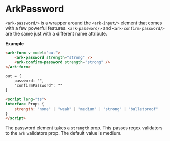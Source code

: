 # ArkPassword

`<ark-password/>` is a wrapper around the `<ark-input/>` element that comes with a few powerful features. `<ark-password/>` and `<ark-confirm-password/>` are the same just with a different name attribute.

**Example**
```html
<ark-form v-model="out">
    <ark-password strength="strong" />
    <ark-confirm-password strength="strong" />
</ark-form>

out = {
    password: "",
    "confirmPassword": ""
}

<script lang="ts">
interface Props {
    strength: "none" | "weak" | "medium" | "strong" | "bulletproof"
}
</script>
```

The password element takes a `strength` prop. This passes regex validators to the `ark` validators prop. The default value is medium.
